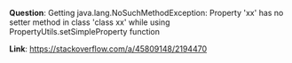 **Question**: Getting java.lang.NoSuchMethodException: Property 'xx' has no setter method in class 'class xx' while using PropertyUtils.setSimpleProperty function

**Link**: https://stackoverflow.com/a/45809148/2194470
